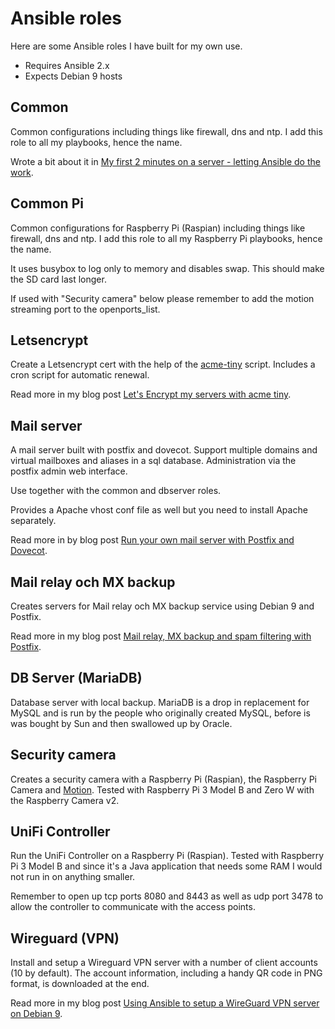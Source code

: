 # Ansible roles

Here are some Ansible roles I have built for my own use.

- Requires Ansible 2.x
- Expects Debian 9 hosts


## Common

Common configurations including things like firewall, dns and ntp. I add this role to all my playbooks, hence the name.

Wrote a bit about it in [My first 2 minutes on a server - letting Ansible do the work](https://xdeb.org/post/2016/06/23/my-first-2-minutes-on-a-server---letting-ansible-do-the-work/).


## Common Pi

Common configurations for Raspberry Pi (Raspian) including things like firewall, dns and ntp. I add this role to all my Raspberry Pi playbooks, hence the name.

It uses busybox to log only to memory and disables swap. This should make the SD card last longer.

If used with "Security camera" below please remember to add the motion streaming port to the openports_list.


## Letsencrypt

Create a Letsencrypt cert with the help of the [acme-tiny](https://github.com/diafygi/acme-tiny) script. Includes a cron script for automatic renewal.

Read more in my blog post [Let's Encrypt my servers with acme tiny](https://xdeb.org/post/2016/02/09/lets-encrypt-my-servers-with-acme-tiny/).


## Mail server

A mail server built with postfix and dovecot. Support multiple domains and virtual mailboxes and aliases in a sql database. Administration via the postfix admin web interface.

Use together with the common and dbserver roles.

Provides a Apache vhost conf file as well but you need to install Apache separately.

Read more in by blog post [Run your own mail server with Postfix and Dovecot](https://xdeb.org/post/2018/02/07/run-your-own-mail-server-with-postfix-and-dovecot/).


## Mail relay och MX backup

Creates servers for Mail relay och MX backup service using Debian 9 and Postfix.

Read more in my blog post [Mail relay, MX backup and spam filtering with Postfix](https://xdeb.org/post/2017/12/20/mail-relay-mx-backup-and-spam-filtering-with-postfix/).


## DB Server (MariaDB)

Database server with local backup. MariaDB is a drop in replacement for MySQL and is run by the people who originally created MySQL, before is was bought by Sun and then swallowed up by Oracle.


## Security camera

Creates a security camera with a Raspberry Pi (Raspian), the Raspberry Pi Camera and [Motion](https://motion-project.github.io). Tested with Raspberry Pi 3 Model B and Zero W with the Raspberry Camera v2.


## UniFi Controller

Run the UniFi Controller on a Raspberry Pi (Raspian). Tested with Raspberry Pi 3 Model B and since it's a Java application that needs some RAM I would not run in on anything smaller.

Remember to open up tcp ports 8080 and 8443 as well as udp port 3478 to allow the controller to communicate with the access points.

## Wireguard (VPN)

Install and setup a Wireguard VPN server with a number of client accounts (10 by default). The account information, including a handy QR code in PNG format, is downloaded at the end.

Read more in my blog post [Using Ansible to setup a WireGuard VPN server on Debian 9](https://xdeb.org/post/2019/01/24/using-ansible-to-setup-a-wireguard-vpn-server-on-debian-9/).

